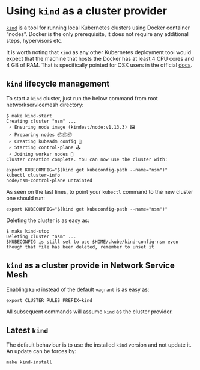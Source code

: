 # Using `kind` as a cluster provider

[`kind`](kind.sigs.k8s.io) is a tool for running local Kubernetes clusters using Docker container “nodes”.
Docker is the only prerequisite, it does not require any additional steps, hypervisors etc.

It is worth noting that `kind` as any other Kubernetes deployment tool would expect that the machine that hosts the Docker has at least 4 CPU cores and 4 GB of RAM. That is specifically pointed for OSX users in the official [docs](https://kind.sigs.k8s.io/docs/user/quick-start/).


## `kind` lifecycle management

To start a `kind` cluster, just run the below command from root networkservicemesh directory:

```shell
$ make kind-start
Creating cluster "nsm" ...
 ✓ Ensuring node image (kindest/node:v1.13.3) 🖼
 ✓ Preparing nodes 📦📦📦
 ✓ Creating kubeadm config 📜
 ✓ Starting control-plane 🕹️
 ✓ Joining worker nodes 🚜
Cluster creation complete. You can now use the cluster with:

export KUBECONFIG="$(kind get kubeconfig-path --name="nsm")"
kubectl cluster-info
node/nsm-control-plane untainted
```

As seen on the last lines, to point your `kubectl` command to the new cluster one should run:

```shell
export KUBECONFIG="$(kind get kubeconfig-path --name="nsm")"
```

Deleting the cluster is as easy as:

```shell
$ make kind-stop
Deleting cluster "nsm" ...
$KUBECONFIG is still set to use $HOME/.kube/kind-config-nsm even though that file has been deleted, remember to unset it
```

## `kind` as a cluster provide in Network Service Mesh

Enabling `kind` instead of the default `vagrant` is as easy as:
```shell
export CLUSTER_RULES_PREFIX=kind
```

All subsequent commands will assume `kind` as the cluster provider.

## Latest `kind`

The default behaviour is to use the installed `kind` version and not update it. An update can be forces by:

```shell
make kind-install
```